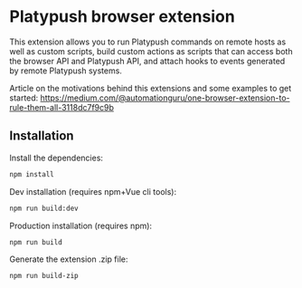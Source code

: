 # Platypush browser extension

This extension allows you to run Platypush commands on remote hosts as well as
custom scripts, build custom actions as scripts that can access both the browser
API and Platypush API, and attach hooks to events generated by remote Platypush systems.

Article on the motivations behind this extensions and some examples to get started: https://medium.com/@automationguru/one-browser-extension-to-rule-them-all-3118dc7f9c9b

## Installation

Install the dependencies:

```bash
npm install
```

Dev installation (requires npm+Vue cli tools):

```bash
npm run build:dev
```

Production installation (requires npm):

```bash
npm run build
```

Generate the extension .zip file:

```bash
npm run build-zip
```
